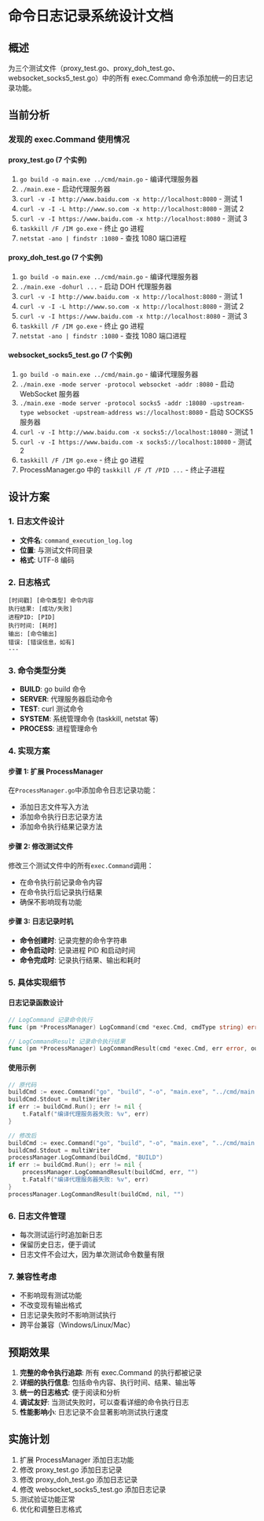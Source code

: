 # 命令日志记录系统设计文档

## 概述

为三个测试文件（proxy_test.go、proxy_doh_test.go、websocket_socks5_test.go）中的所有
exec.Command 命令添加统一的日志记录功能。

## 当前分析

### 发现的 exec.Command 使用情况

#### proxy_test.go (7 个实例)

1. `go build -o main.exe ../cmd/main.go` - 编译代理服务器
2. `./main.exe` - 启动代理服务器
3. `curl -v -I http://www.baidu.com -x http://localhost:8080` - 测试 1
4. `curl -v -I -L http://www.so.com -x http://localhost:8080` - 测试 2
5. `curl -v -I https://www.baidu.com -x http://localhost:8080` - 测试 3
6. `taskkill /F /IM go.exe` - 终止 go 进程
7. `netstat -ano | findstr :1080` - 查找 1080 端口进程

#### proxy_doh_test.go (7 个实例)

1. `go build -o main.exe ../cmd/main.go` - 编译代理服务器
2. `./main.exe -dohurl ...` - 启动 DOH 代理服务器
3. `curl -v -I http://www.baidu.com -x http://localhost:8080` - 测试 1
4. `curl -v -I -L http://www.so.com -x http://localhost:8080` - 测试 2
5. `curl -v -I https://www.baidu.com -x http://localhost:8080` - 测试 3
6. `taskkill /F /IM go.exe` - 终止 go 进程
7. `netstat -ano | findstr :1080` - 查找 1080 端口进程

#### websocket_socks5_test.go (7 个实例)

1. `go build -o main.exe ../cmd/main.go` - 编译代理服务器
2. `./main.exe -mode server -protocol websocket -addr :8080` - 启动 WebSocket
   服务器
3. `./main.exe -mode server -protocol socks5 -addr :18080 -upstream-type websocket -upstream-address ws://localhost:8080` -
   启动 SOCKS5 服务器
4. `curl -v -I http://www.baidu.com -x socks5://localhost:18080` - 测试 1
5. `curl -v -I https://www.baidu.com -x socks5://localhost:18080` - 测试 2
6. `taskkill /F /IM go.exe` - 终止 go 进程
7. ProcessManager.go 中的 `taskkill /F /T /PID ...` - 终止子进程

## 设计方案

### 1. 日志文件设计

- **文件名**: `command_execution_log.log`
- **位置**: 与测试文件同目录
- **格式**: UTF-8 编码

### 2. 日志格式

```
[时间戳] [命令类型] 命令内容
执行结果: [成功/失败]
进程PID: [PID]
执行时间: [耗时]
输出: [命令输出]
错误: [错误信息，如有]
---
```

### 3. 命令类型分类

- **BUILD**: go build 命令
- **SERVER**: 代理服务器启动命令
- **TEST**: curl 测试命令
- **SYSTEM**: 系统管理命令 (taskkill, netstat 等)
- **PROCESS**: 进程管理命令

### 4. 实现方案

#### 步骤 1: 扩展 ProcessManager

在`ProcessManager.go`中添加命令日志记录功能：

- 添加日志文件写入方法
- 添加命令执行日志记录方法
- 添加命令执行结果记录方法

#### 步骤 2: 修改测试文件

修改三个测试文件中的所有`exec.Command`调用：

- 在命令执行前记录命令内容
- 在命令执行后记录执行结果
- 确保不影响现有功能

#### 步骤 3: 日志记录时机

- **命令创建时**: 记录完整的命令字符串
- **命令启动时**: 记录进程 PID 和启动时间
- **命令完成时**: 记录执行结果、输出和耗时

### 5. 具体实现细节

#### 日志记录函数设计

```go
// LogCommand 记录命令执行
func (pm *ProcessManager) LogCommand(cmd *exec.Cmd, cmdType string) error

// LogCommandResult 记录命令执行结果
func (pm *ProcessManager) LogCommandResult(cmd *exec.Cmd, err error, output string) error
```

#### 使用示例

```go
// 原代码
buildCmd := exec.Command("go", "build", "-o", "main.exe", "../cmd/main.go")
buildCmd.Stdout = multiWriter
if err := buildCmd.Run(); err != nil {
    t.Fatalf("编译代理服务器失败: %v", err)
}

// 修改后
buildCmd := exec.Command("go", "build", "-o", "main.exe", "../cmd/main.go")
buildCmd.Stdout = multiWriter
processManager.LogCommand(buildCmd, "BUILD")
if err := buildCmd.Run(); err != nil {
    processManager.LogCommandResult(buildCmd, err, "")
    t.Fatalf("编译代理服务器失败: %v", err)
}
processManager.LogCommandResult(buildCmd, nil, "")
```

### 6. 日志文件管理

- 每次测试运行时追加新日志
- 保留历史日志，便于调试
- 日志文件不会过大，因为单次测试命令数量有限

### 7. 兼容性考虑

- 不影响现有测试功能
- 不改变现有输出格式
- 日志记录失败时不影响测试执行
- 跨平台兼容（Windows/Linux/Mac）

## 预期效果

1. **完整的命令执行追踪**: 所有 exec.Command 的执行都被记录
2. **详细的执行信息**: 包括命令内容、执行时间、结果、输出等
3. **统一的日志格式**: 便于阅读和分析
4. **调试友好**: 当测试失败时，可以查看详细的命令执行日志
5. **性能影响小**: 日志记录不会显著影响测试执行速度

## 实施计划

1. 扩展 ProcessManager 添加日志功能
2. 修改 proxy_test.go 添加日志记录
3. 修改 proxy_doh_test.go 添加日志记录
4. 修改 websocket_socks5_test.go 添加日志记录
5. 测试验证功能正常
6. 优化和调整日志格式
